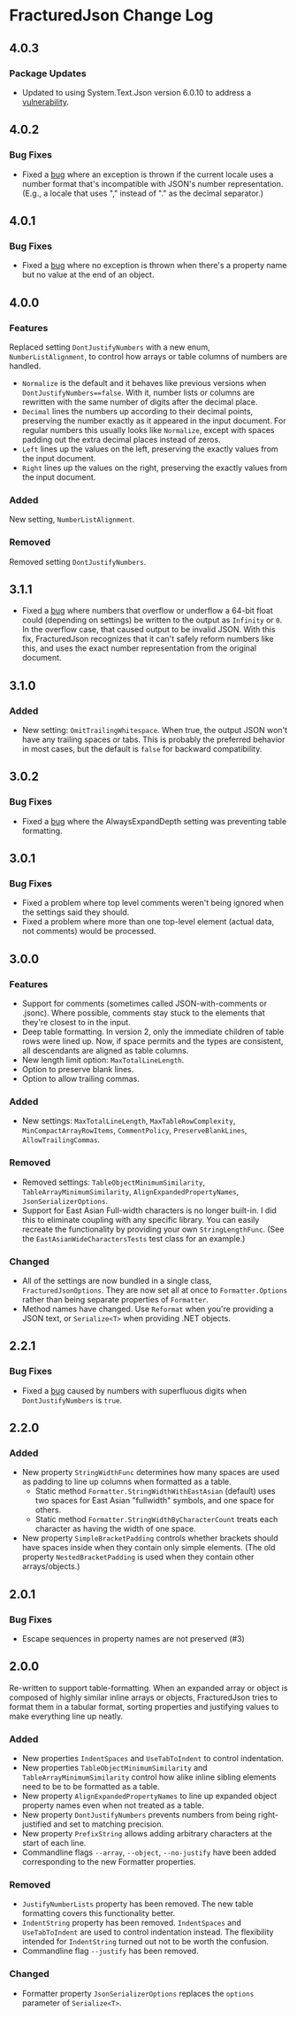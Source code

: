 # FracturedJson Change Log

## 4.0.3

### Package Updates

* Updated to using System.Text.Json version 6.0.10 to address a [vulnerability](https://github.com/advisories/GHSA-8g4q-xg66-9fp4).

## 4.0.2

### Bug Fixes

* Fixed a [bug](https://github.com/j-brooke/FracturedJson/issues/33) where an exception is thrown if the current locale uses a number format that's incompatible with JSON's number representation.  (E.g., a locale that uses "," instead of "." as the decimal separator.)

## 4.0.1

### Bug Fixes

* Fixed a [bug](https://github.com/j-brooke/FracturedJson/issues/32) where no exception is thrown when there's a property name but no value at the end of an object.

## 4.0.0

### Features

Replaced setting `DontJustifyNumbers` with a new enum, `NumberListAlignment`, to control how arrays or table columns of numbers are handled.

* `Normalize` is the default and it behaves like previous versions when `DontJustifyNumbers==false`.  With it, number lists or columns are rewritten with the same number of digits after the decimal place.
* `Decimal` lines the numbers up according to their decimal points, preserving the number exactly as it appeared in the input document.  For regular numbers this usually looks like `Normalize`, except with spaces padding out the extra decimal places instead of zeros.
* `Left` lines up the values on the left, preserving the exactly values from the input document.
* `Right` lines up the values on the right, preserving the exactly values from the input document.

### Added

New setting, `NumberListAlignment`.

### Removed

Removed setting `DontJustifyNumbers`.

## 3.1.1

* Fixed a [bug](https://github.com/j-brooke/FracturedJson/issues/27) where numbers that overflow or underflow a 64-bit float could (depending on settings) be written to the output as `Infinity` or `0`.  In the overflow case, that caused output to be invalid JSON.  With this fix, FracturedJson recognizes that it can't safely reform numbers like this, and uses the exact number representation from the original document.

## 3.1.0

### Added

* New setting: `OmitTrailingWhitespace`.  When true, the output JSON won't have any trailing spaces or tabs.  This is probably the preferred behavior in most cases, but the default is `false` for backward compatibility.

## 3.0.2

### Bug Fixes

* Fixed a [bug](https://github.com/j-brooke/FracturedJson/issues/20) where the AlwaysExpandDepth setting was preventing table formatting.

## 3.0.1

### Bug Fixes

* Fixed a problem where top level comments weren't being ignored when the settings said they should.
* Fixed a problem where more than one top-level element (actual data, not comments) would be processed.

## 3.0.0

### Features

* Support for comments (sometimes called JSON-with-comments or .jsonc).  Where possible, comments stay stuck to the elements that they're closest to in the input.
* Deep table formatting.  In version 2, only the immediate children of table rows were lined up.  Now, if space permits and the types are consistent, all descendants are aligned as table columns.
* New length limit option: `MaxTotalLineLength`.
* Option to preserve blank lines.
* Option to allow trailing commas.

### Added

* New settings: `MaxTotalLineLength`, `MaxTableRowComplexity`, `MinCompactArrayRowItems`, `CommentPolicy`, `PreserveBlankLines`, `AllowTrailingCommas`.

### Removed

* Removed settings: `TableObjectMinimumSimilarity`, `TableArrayMinimumSimilarity`, `AlignExpandedPropertyNames`, `JsonSerializerOptions`.
* Support for East Asian Full-width characters is no longer built-in.  I did this to eliminate coupling with any specific library.  You can easily recreate the functionality by providing your own `StringLengthFunc`.  (See the `EastAsianWideCharactersTests` test class for an example.)

### Changed

* All of the settings are now bundled in a single class, `FracturedJsonOptions`.  They are now set all at once to `Formatter.Options` rather than being separate properties of `Formatter`.
* Method names have changed.  Use `Reformat` when you're providing a JSON text, or `Serialize<T>` when providing .NET objects.


## 2.2.1

### Bug Fixes

* Fixed a [bug](https://github.com/j-brooke/FracturedJson/issues/16) caused by numbers with superfluous digits when `DontJustifyNumbers` is `true`.

## 2.2.0

### Added

* New property `StringWidthFunc` determines how many spaces are used as padding to line up columns when formatted as a table.
    * Static method `Formatter.StringWidthWithEastAsian` (default) uses two spaces for East Asian "fullwidth" symbols, and one space for others.
    * Static method `Formatter.StringWidthByCharacterCount` treats each character as having the width of one space.
* New property `SimpleBracketPadding` controls whether brackets should have spaces inside when they contain only simple elements.  (The old property `NestedBracketPadding` is used when they contain other arrays/objects.)

## 2.0.1

### Bug Fixes

* Escape sequences in property names are not preserved (#3)

## 2.0.0

Re-written to support table-formatting.  When an expanded array or object is composed of highly similar inline arrays or objects, FracturedJson tries to format them in a tabular format, sorting properties and justifying values to make everything line up neatly.

### Added

* New properties `IndentSpaces` and `UseTabToIndent` to control indentation.
* New properties `TableObjectMinimumSimilarity` and `TableArrayMinimumSimilarity` control how alike inline sibling elements need to be to be formatted as a table.
* New property `AlignExpandedPropertyNames` to line up expanded object property names even when not treated as a table.
* New property `DontJustifyNumbers` prevents numbers from being right-justified and set to matching precision.
* New property `PrefixString` allows adding arbitrary characters at the start of each line.
* Commandline flags `--array`, `--object`, `--no-justify` have been added corresponding to the new Formatter properties.


### Removed

* `JustifyNumberLists` property has been removed.  The new table formatting covers this functionality better.
* `IndentString` property has been removed.  `IndentSpaces` and `UseTabToIndent` are used to control indentation instead.  The flexibility intended for `IndentString` turned out not to be worth the confusion.
* Commandline flag `--justify` has been removed.


### Changed

* Formatter property `JsonSerializerOptions` replaces the `options` parameter of `Serialize<T>`.

